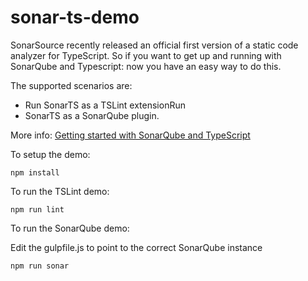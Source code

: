 # sonar-ts-demo
SonarSource recently released an official first version of a static code analyzer for TypeScript. So if you want to get up and running with SonarQube and Typescript: now you have an easy way to do this.

The supported scenarios are:
* Run SonarTS as a TSLint extensionRun 
* SonarTS as a SonarQube plugin. 

More info: [Getting started with SonarQube and TypeScript](https://yuriburger.net/2017/09/27/getting-started-with-sonarqube-and-typescript/)

To setup the demo:

`npm install`

To run the TSLint demo:

`npm run lint`

To run the SonarQube demo:

Edit the gulpfile.js to point to the correct SonarQube instance

`npm run sonar` 


